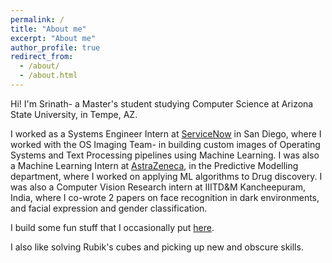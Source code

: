 ```yaml
---
permalink: /
title: "About me"
excerpt: "About me"
author_profile: true
redirect_from: 
  - /about/
  - /about.html
---
```


Hi!
I'm Srinath- a Master's student studying Computer Science at Arizona State University, in Tempe, AZ.

I worked as a Systems Engineer Intern at [ServiceNow](https://www.linkedin.com/company/servicenow/) in San Diego, where I worked with the OS Imaging Team- in building custom images of Operating Systems and Text Processing pipelines using Machine Learning. I was also a Machine Learning Intern at [AstraZeneca](https://www.linkedin.com/company/astrazeneca/), in the Predictive Modelling department, where I worked on applying ML algorithms to Drug discovery. I was also a Computer Vision Research intern at IIITD&M Kancheepuram, India, where I co-wrote 2 papers on face recognition in dark environments, and facial expression and gender classification.

I build some fun stuff that I occasionally put [here](https://srinathvrao.github.io/year-archive/).

I also like solving Rubik's cubes and picking up new and obscure skills.
